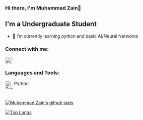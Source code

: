### Hi there, I'm Muhammad Zain👋


## I'm a Undergraduate Student

- 🌱 I’m currently learning python and basic AI/Neural Networks


### Connect with me:

[<img align="left" alt="Muhammad Zain | LinkedIn" width="22px" src="https://upload.wikimedia.org/wikipedia/commons/c/ca/LinkedIn_logo_initials.png" />][linkedin]
<br />

### Languages and Tools:

<img align="left" alt="Python" width="26px" src="https://upload.wikimedia.org/wikipedia/commons/thumb/c/c3/Python-logo-notext.svg/1200px-Python-logo-notext.svg.png" />Python

<br />

[![Muhammad Zain's github stats](https://github-readme-stats.vercel.app/api?username=muhammadzain2005)](https://github.com/muhammadzain2005/github-readme-stats)

[![Top Langs](https://github-readme-stats.vercel.app/api/top-langs/?username=MuhammadZain2005)](https://github.com/MuhammadZain2005/github-readme-stats)

[linkedin]: https://www.linkedin.com/in/muhammad-zain-asad-94316b286/
